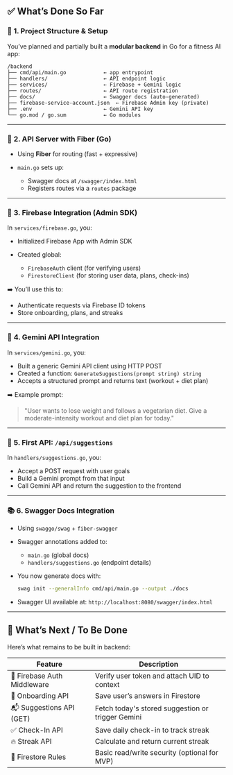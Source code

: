 ## ✅ What’s Done So Far

### 🔧 **1. Project Structure & Setup**

You’ve planned and partially built a **modular backend** in Go for a fitness AI app:

```
/backend
├── cmd/api/main.go            ← app entrypoint
├── handlers/                  ← API endpoint logic
├── services/                  ← Firebase + Gemini logic
├── routes/                    ← API route registration
├── docs/                      ← Swagger docs (auto-generated)
├── firebase-service-account.json  ← Firebase Admin key (private)
├── .env                       ← Gemini API key
└── go.mod / go.sum            ← Go modules
```

---

### 📡 **2. API Server with Fiber (Go)**

* Using **Fiber** for routing (fast + expressive)
* `main.go` sets up:

  * Swagger docs at `/swagger/index.html`
  * Registers routes via a `routes` package

---

### 🔐 **3. Firebase Integration (Admin SDK)**

In `services/firebase.go`, you:

* Initialized Firebase App with Admin SDK
* Created global:

  * `FirebaseAuth` client (for verifying users)
  * `FirestoreClient` (for storing user data, plans, check-ins)

➡️ You’ll use this to:

* Authenticate requests via Firebase ID tokens
* Store onboarding, plans, and streaks

---

### 🤖 **4. Gemini API Integration**

In `services/gemini.go`, you:

* Built a generic Gemini API client using HTTP POST
* Created a function: `GenerateSuggestions(prompt string) string`
* Accepts a structured prompt and returns text (workout + diet plan)

➡️ Example prompt:

> "User wants to lose weight and follows a vegetarian diet. Give a moderate-intensity workout and diet plan for today."

---

### 📄 **5. First API: `/api/suggestions`**

In `handlers/suggestions.go`, you:

* Accept a POST request with user goals
* Build a Gemini prompt from that input
* Call Gemini API and return the suggestion to the frontend

---

### 📚 **6. Swagger Docs Integration**

* Using `swaggo/swag` + `fiber-swagger`

* Swagger annotations added to:

  * `main.go` (global docs)
  * `handlers/suggestions.go` (endpoint details)

* You now generate docs with:

  ```bash
  swag init --generalInfo cmd/api/main.go --output ./docs
  ```

* Swagger UI available at:
  `http://localhost:8080/swagger/index.html`

---

## 🧩 What’s Next / To Be Done

Here’s what remains to be built in backend:

| Feature                     | Description                                       |
| --------------------------- | ------------------------------------------------- |
| 🔐 Firebase Auth Middleware | Verify user token and attach UID to context       |
| 📝 Onboarding API           | Save user’s answers in Firestore                  |
| 📬 Suggestions API (GET)    | Fetch today's stored suggestion or trigger Gemini |
| ✅ Check-In API              | Save daily check-in to track streak               |
| 🔥 Streak API               | Calculate and return current streak               |
| 📄 Firestore Rules          | Basic read/write security (optional for MVP)      |